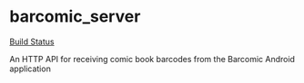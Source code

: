 # barcomic_server

[Build Status](https://img.shields.io/github/workflow/status/TheGrayDot/barcomic_server/Push%20and%20Pull?style=plastic)

An HTTP API for receiving comic book barcodes from the Barcomic Android application
